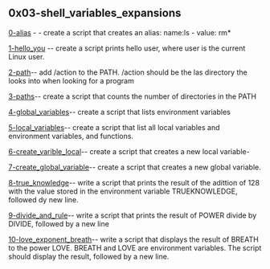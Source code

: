 ## 0x03-shell_variables_expansions

[0-alias](.\0-alias) - - create a script that creates an alias: name:ls - value: rm*

[1-hello_you](.\1-hello_you) -- create a script prints hello user, where user is the current Linux user.

[2-path](.\2-path)-- add /action to the PATH. /action should be the las directory the looks into when looking for a program

[3-paths](.\3-paths)-- create a script that counts the number of directories in the PATH

[4-global_variables](-\4-global_variables)-- create a script that lists environment variables

[5-local_variables](./5-local_variables)-- create a script that list
 all local variables and environment variables, and functions.

[6-create_varible_local](./6-create_variable_local)-- create a script that creates a new local variable-

[7-create_global_variable](./7-create_global_variable)-- create a script that creates a new global variable.

[8-true_knowledge](./7-true_knowledge)-- write a script that prints the result of the adittion of 128 with the value stored in the environment variable TRUEKNOWLEDGE, followed dy new line.

[9-divide_and_rule](./9-divide_and_rule)-- write a script that prints the result of POWER divide by DIVIDE, followed by a new line

[10-love_exponent_breath](./10-love_exponent_breath)-- write a script that displays the result of BREATH to the power LOVE. BREATH and LOVE are environment variables. The script should display the result, followed by a new line.